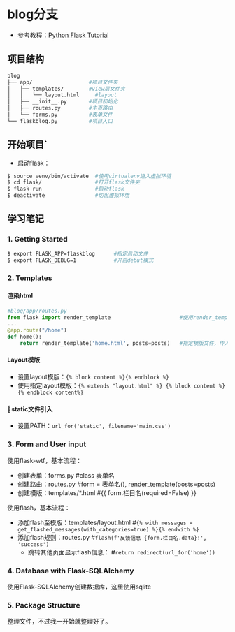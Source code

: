 # blog分支

- 参考教程：[Python Flask Tutorial](https://www.youtube.com/watch?v=MwZwr5Tvyxo&list=PL-osiE80TeTs4UjLw5MM6OjgkjFeUxCYH)

## 项目结构

```bash
blog
├── app/                  #项目文件夹
│   ├── templates/        #view层文件夹
│   │   └── layout.html     #layout
│   ├── __init__.py       #项目初始化
│   ├── routes.py         #主页路由
│   └── forms.py          #表单文件
└── flaskblog.py          #项目入口
```

## 开始项目`

- 启动flask：

```bash
$ source venv/bin/activate  #使用virtualenv进入虚拟环境
$ cd flask/                 #打开flask文件夹
$ flask run                 #启动flask
$ deactivate                #切出虚拟环境
```

## 学习笔记

### 1. Getting Started

```bash
$ export FLASK_APP=flaskblog      #指定启动文件
$ export FLASK_DEBUG=1            #开启debut模式
```

### 2. Templates

#### 渲染html

```python
#blog/app/routes.py
from flask import render_template                      #使用render_template方法
...
@app.route("/home")
def home():
    return render_template('home.html', posts=posts)   #指定模版文件，传入数据
```

#### Layout模版

- 设置layout模版：`{% block content %}{% endblock %}`
- 使用指定layout模版：`{% extends "layout.html" %} {% block content %}{% endblock content%}`

#### static文件引入

- 设置PATH：`url_for('static', filename='main.css')`

### 3. Form and User input

使用flask-wtf，基本流程：

- 创建表单：forms.py              #class 表单名
- 创建路由：routes.py             #form = 表单名(), render_template(posts=posts)
- 创建模版：templates/*.html      #{{ form.栏目名(required=False) }}

使用flash，基本流程：

- 添加flash至模版：templates/layout.html    #`{% with messages = get_flashed_messages(with_categories=true) %}{% endwith %}`
- 添加flash规则：routes.py                  #`flash(f'反馈信息 {form.栏目名.data}!', 'success')`
  - 跳转其他页面显示flash信息：                 #`return redirect(url_for('home'))`

### 4. Database with Flask-SQLAlchemy

使用Flask-SQLAlchemy创建数据库，这里使用sqlite

### 5. Package Structure

整理文件，不过我一开始就整理好了。
